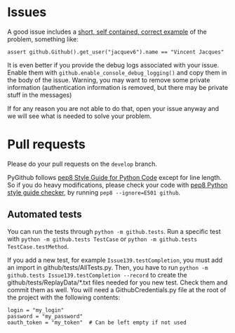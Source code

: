Issues
======

A good issue includes a [short, self contained, correct example](http://sscce.org/) of the problem, something like:

    assert github.Github().get_user("jacquev6").name == "Vincent Jacques"

It is even better if you provide the debug logs associated with your issue.
Enable them with `github.enable_console_debug_logging()` and copy them in the body of the issue.
Warning, you may want to remove some private information (authentication information is removed, but there may be private stuff in the messages)

If for any reason you are not able to do that, open your issue anyway and we will see what is needed to solve your problem.

Pull requests
=============

Please do your pull requests on the `develop` branch.

PyGithub follows [pep8 Style Guide for Python Code](http://www.python.org/dev/peps/pep-0008/) except for line length.
So if you do heavy modifications, please check your code with [pep8 Python style guide checker](http://pypi.python.org/pypi/pep8), by running `pep8 --ignore=E501 github`.

Automated tests
---------------

You can run the tests through `python -m github.tests`. Run a specific test with `python -m github.tests TestCase` or `python -m github.tests TestCase.testMethod`.

If you add a new test, for example `Issue139.testCompletion`, you must add an import in github/tests/AllTests.py. Then, you have to run `python -m github.tests Issue139.testCompletion --record` to create the github/tests/ReplayData/*.txt files needed for you new test. Check them and commit them as well. You will need a GithubCredentials.py file at the root of the project with the following contents:

	login = "my_login"
	password = "my_password"
	oauth_token = "my_token"  # Can be left empty if not used
